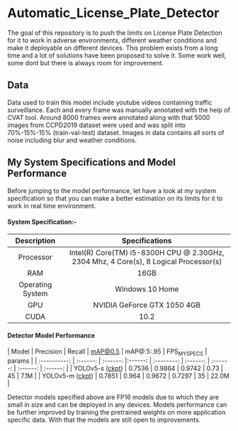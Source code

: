 # Automatic_License_Plate_Detector

The goal of this repository is to push the limits on License Plate Detection for it to work in adverse environments, different weather conditions
and make it deployable on different devices. This problem exists from a long time 
and a lot of solutions have been proposed to solve it. Some work well, some dont 
but there is always room for improvement.    

## Data

Data used to train this model include youtube videos containing traffic surveillance. Each and every frame was manually annotated with the help of CVAT tool. Around 8000 frames were annotated along with that 5000 images from CCPD2019 dataset were used and was split into 70%-15%-15%  (train-val-test) dataset. Images in data contains all sorts of noise including blur and weather conditions. 

## My System Specifications and Model Performance

Before jumping to the model performance, let have a look at my system specification 
so that you can make a better estimation on its limits for it to work in real time 
environment. 

#### System Specification:-

| Description | Specifications |
|:------------:|:---------------: | 
|Processor   | Intel(R) Core(TM) i5-8300H CPU @ 2.30GHz, 2304 Mhz, 4 Core(s), 8 Logical Processor(s) |
|RAM         | 16GB |
|Operating System | Windows 10 Home |
|GPU         | NVIDIA GeForce GTX 1050 4GB |
|CUDA        | 10.2 |

#### Detector Model Performance

| Model | Precision | Recall | mAP@0.5 | mAP@.5:.95 | FPS<sub>MYSPECS</sub> | params | 
| :----------: | :------: | :------: |:------: | :--------: | :------: | :------: | :------:  |  :------: |
| YOLOv5-s ([ckpt](https://drive.google.com/drive/folders/1mK8vSS7bcvb-qREqdKwkM6qlK71sjp0-?usp=sharing))    | 0.7536 | 0.9864 | 0.9742 | 0.73 | 45 | 7.1M   | 
| YOLOv5-m ([ckpt](https://drive.google.com/drive/folders/1mK8vSS7bcvb-qREqdKwkM6qlK71sjp0-?usp=sharing))    | 0.7851 | 0.964  | 0.9672 | 0.7297  | 35 | 22.0M  | 

Detector models specified above are FP16 models due to which they are small in size and can be deployed in any devices. Models performance can be further improved by training the pretrained weights on more application specific data. With that the models are still open to improvements.
 